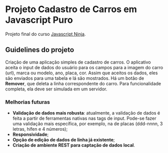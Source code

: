 # Projeto Cadastro de Carros em Javascript Puro
Projeto final do curso [Javascript Ninja](https://github.com/da2k/curso-javascript-ninja).


## Guidelines do projeto
Criação de uma aplicação simples de cadastro de carros. O aplicativo aceita o input de dados do usuário para os campos para a imagem do carro (url), marca ou modelo, ano, placa, cor. Assim que aceitos os dados, eles são enviados para uma tabela e lá são mostrados.
Há um botão de **Remover**, que deleta a linha correspondente do carro.
Para funcionalidade completa, ela deve ser simulada em um servidor.


### Melhorias futuras
- **Validação de dados mais robusta**: atualmente, a validação de dados é feita a partir de ferramentas nativas nas tags de input. Pode-se fazer uma validação mais específica, por exemplo, na de placas (ddd-nnnn, 3 letras, hífen e 4 números);
- **Responsividade**;
- **Opção de edição de dados de linha já existente**;
- **Criação de ambiente REST para captação de dados local**.